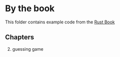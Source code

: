 By the book
===========

This folder contains example code from the [Rust Book](https://doc.rust-lang.org/book/)

Chapters
--------
2. guessing game